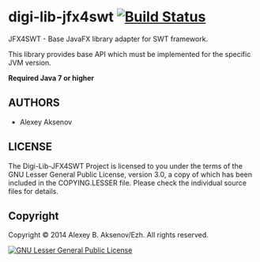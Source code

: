 digi-lib-jfx4swt [![Build Status](https://travis-ci.org/ezh/digi-lib-jfx4swt.png?branch=master)](https://travis-ci.org/ezh/digi-lib-jfx4swt)
==================

JFX4SWT - Base JavaFX library adapter for SWT framework.

This library provides base API which must be implemented for the specific JVM version.

__Required Java 7 or higher__

AUTHORS
-------

* Alexey Aksenov

LICENSE
-------

The Digi-Lib-JFX4SWT Project is licensed to you under the terms of
the GNU Lesser General Public License, version 3.0, a copy of which has been
included in the COPYING.LESSER file.
Please check the individual source files for details.

Copyright
---------

Copyright © 2014 Alexey B. Aksenov/Ezh. All rights reserved.

[![GNU Lesser General Public License](http://www.gnu.org/graphics/lgplv3-147x51.png)](http://www.gnu.org/licenses/lgpl.html)
